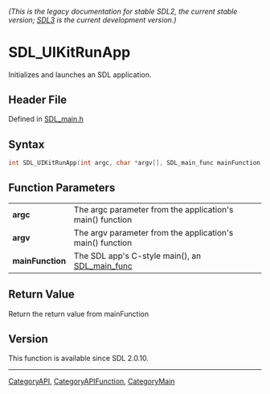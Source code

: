 ###### (This is the legacy documentation for stable SDL2, the current stable version; [SDL3](https://wiki.libsdl.org/SDL3/) is the current development version.)
# SDL_UIKitRunApp

Initializes and launches an SDL application.

## Header File

Defined in [SDL_main.h](https://github.com/libsdl-org/SDL/blob/SDL2/include/SDL_main.h)

## Syntax

```c
int SDL_UIKitRunApp(int argc, char *argv[], SDL_main_func mainFunction);

```

## Function Parameters

|                      |                                                                 |
| -------------------- | --------------------------------------------------------------- |
| **argc**             | The argc parameter from the application's main() function       |
| **argv**             | The argv parameter from the application's main() function       |
| **mainFunction**     | The SDL app's C-style main(), an [SDL_main_func](SDL_main_func) |

## Return Value

Return the return value from mainFunction

## Version

This function is available since SDL 2.0.10.

----
[CategoryAPI](CategoryAPI), [CategoryAPIFunction](CategoryAPIFunction), [CategoryMain](CategoryMain)


